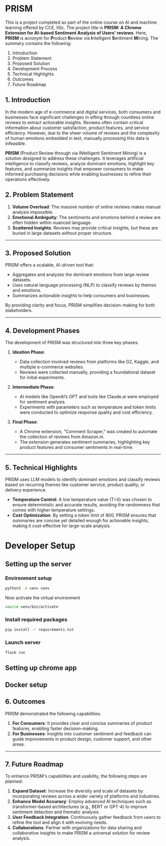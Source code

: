 # PRISM
This is a project completed as part of the online course on AI and machine learning offered by CCE, IISc.
The project title is **PRISM: A Chrome Extension for AI-based Sentiment Analysis of Users' reviews**. Here, **PRISM** is acronym for **P**roduct **R**eview via **I**ntelligent **S**entiment **M**ining. The summary contains the following:
1. Introduction
2. Problem Statement
3. Proposed Solution
4. Development Process
5. Technical Highlights
6. Outcomes
7. Future Roadmap
## 1. Introduction

In the modern age of e-commerce and digital services, both consumers and businesses face significant challenges in sifting through countless online reviews to extract actionable insights. Reviews often contain critical information about customer satisfaction, product features, and service efficiency. However, due to the sheer volume of reviews and the complexity of human emotions embedded in text, manually processing this data is infeasible. 

**PRISM** (Product Review through via INtelligent Sentiment Mining) is a solution designed to address these challenges. It leverages artificial intelligence to classify reviews, analyze dominant emotions, highlight key features, and summarize insights that empower consumers to make informed purchasing decisions while enabling businesses to refine their operations effectively.
## 2. Problem Statement
1. **Volume Overload**: The massive number of online reviews makes manual analysis impossible.  
2. **Emotional Ambiguity**: The sentiments and emotions behind a review are often hidden within nuanced language.  
3. **Scattered Insights**: Reviews may provide critical insights, but these are buried in large datasets without proper structure.
---

## 3. Proposed Solution  

PRISM offers a scalable, AI-driven tool that:  
- Aggregates and analyzes the dominant emotions from large review datasets.  
- Uses natural language processing (NLP) to classify reviews by themes and emotions.  
- Summarizes actionable insights to help consumers and businesses.  

By providing clarity and focus, PRISM simplifies decision-making for both stakeholders. 

---

## 4. Development Phases

The development of PRISM was structured into three key phases:  

1. **Ideation Phase**:  
   - Data collection involved reviews from platforms like G2, Kaggle, and multiple e-commerce websites.  
   - Reviews were collected manually, providing a foundational dataset for initial experiments.  

2. **Intermediate Phase**:  
   - AI models like OpenAI’s GPT and tools like Claude.ai were employed for sentiment analysis.  
   - Experiments with parameters such as temperature and token limits were conducted to optimize response quality and cost efficiency.  

3. **Final Phase**:  
   - A Chrome extension, "Comment Scraper," was created to automate the collection of reviews from Amazon.in.  
   - The extension generates sentiment summaries, highlighting key product features and consumer sentiments in real-time.

---

## 5. Technical Highlights 
PRISM uses LLM models to identify dominant emotions and classify reviews based on recurring themes like customer service, product quality, or delivery experience.  
- **Temperature Control**: A low temperature value (T=0) was chosen to ensure deterministic and accurate results, avoiding the randomness that comes with higher temperature settings.  
- **Cost Optimization**: By setting a token limit of 800, PRISM ensures that summaries are concise yet detailed enough for actionable insights, making it cost-effective for large-scale analysis.  

# Developer Setup

## Setting up the server

### Environment setup
```bash
python3 -m venv venv
```

Now activate the virtual environment
```bash
source venv/bin/activate
```

### Install required packages
```bash
pip install -r requirements.txt
```

### Launch server
```bash
flask run
```

## Setting up chrome app



## Docker setup



## 6. Outcomes  

PRISM demonstrated the following capabilities:  
1. **For Consumers**: It provides clear and concise summaries of product features, enabling faster decision-making.  
2. **For Businesses**: Insights into customer sentiment and feedback can guide improvements in product design, customer support, and other areas.  

---

## 7. Future Roadmap  

To enhance PRISM's capabilities and usability, the following steps are planned:  

1. **Expand Dataset**: Increase the diversity and scale of datasets by incorporating reviews across a wider variety of platforms and industries.  
2. **Enhance Model Accuracy**: Employ advanced AI techniques such as transformer-based architectures (e.g., BERT or GPT-4) to improve sentiment detection and thematic analysis.  
3. **User Feedback Integration**: Continuously gather feedback from users to refine the tool and align it with evolving needs.  
4. **Collaborations**: Partner with organizations for data sharing and collaborative insights to make PRISM a universal solution for review analysis.  
